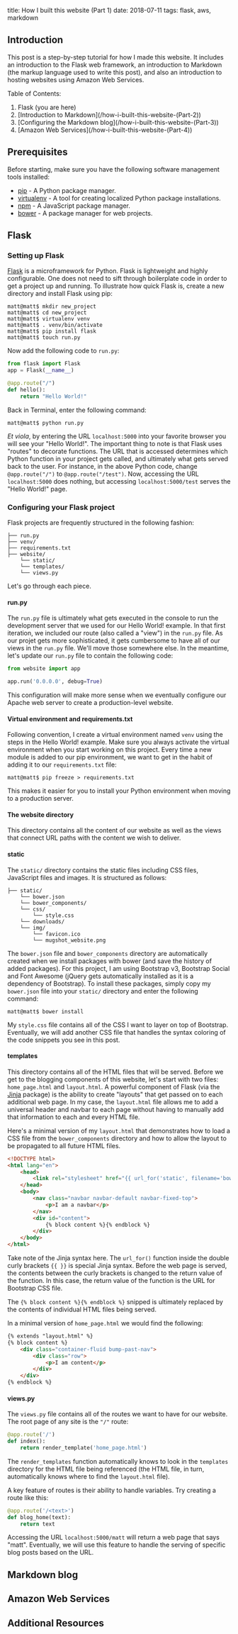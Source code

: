 title: How I built this website (Part 1)
date: 2018-07-11
tags: flask, aws, markdown

## Introduction

This post is a step-by-step tutorial for how I made this website. It includes an introduction to the Flask web framework, an introduction to Markdown (the markup language used to write this post), and also an introduction to hosting websites using Amazon Web Services.

Table of Contents:
1. Flask (you are here)
2. [Introduction to Markdown](/how-i-built-this-website-(Part-2\))
3. [Configuring the Markdown blog](/how-i-built-this-website-(Part-3\))
4. [Amazon Web Services](/how-i-built-this-website-(Part-4\))

## Prerequisites

Before starting, make sure you have the following software management tools installed:
- [pip](https://docs.python.org/2.7/installing/) - A Python package manager.
- [virtualenv](https://realpython.com/python-virtual-environments-a-primer/) - A tool for creating localized Python package installations.
- [npm](https://www.npmjs.com/get-npm) - A JavaScript package manager.
- [bower](https://bower.io/) - A package manager for web projects.

## Flask

### Setting up Flask

[Flask](http://flask.pocoo.org/) is a microframework for Python. Flask is lightweight and highly configurable. One does not need to sift through boilerplate code in order to get a project up and running. To illustrate how quick Flask is, create a new directory and install Flask using pip:

```posh
matt@matt$ mkdir new_project
matt@matt$ cd new_project
matt@matt$ virtualenv venv
matt@matt$ . venv/bin/activate
matt@matt$ pip install flask
matt@matt$ touch run.py
```

Now add the following code to `run.py`:

```python
from flask import Flask
app = Flask(__name__)

@app.route("/")
def hello():
    return "Hello World!"
```

Back in Terminal, enter the following command:

```posh
matt@matt$ python run.py
```

*Et viola*, by entering the URL `localhost:5000` into your favorite browser you will see your "Hello World!". The important thing to note is that Flask uses "routes" to decorate functions. The URL that is accessed determines which Python function in your project gets called, and ultimately what gets served back to the user. For instance, in the above Python code, change `@app.route("/")` to `@app.route("/test")`. Now, accessing the URL `localhost:5000` does nothing, but accessing `localhost:5000/test` serves the "Hello World!" page.

### Configuring your Flask project

Flask projects are frequently structured in the following fashion:

```
├── run.py
├── venv/
├── requirements.txt
├── website/
	└── static/
	└── templates/
	└── views.py
```

Let's go through each piece.

#### run.py

The `run.py` file is ultimately what gets executed in the console to run the development server that we used for our Hello World! example. In that first iteration, we included our route (also called a "view") in the `run.py` file. As our projet gets more sophisticated, it gets cumbersome to have all of our views in the `run.py` file. We'll move those somewhere else. In the meantime, let's update our `run.py` file to contain the following code:

```python
from website import app

app.run('0.0.0.0', debug=True)
```

This configuration will make more sense when we eventually configure our Apache web server to create a production-level website.

#### Virtual environment and requirements.txt

Following convention, I create a virtual environment named `venv` using the steps in the Hello World! example. Make sure you always activate the virtual environment when you start working on this project. Every time a new module is added to our pip environment, we want to get in the habit of adding it to our `requirements.txt` file:

```posh 
matt@matt$ pip freeze > requirements.txt
```

This makes it easier for you to install your Python environment when moving to a production server.

#### The website directory

This directory contains all the content of our website as well as the views that connect URL paths with the content we wish to deliver.

#### static

The `static/` directory contains the static files including CSS files, JavaScript files and images. It is structured as follows:

```
├── static/
	└── bower.json
	└── bower_components/
	└── css/
		└── style.css
	└── downloads/
	└── img/
		└── favicon.ico
		└── mugshot_website.png
```

The `bower.json` file and `bower_components` directory are automatically created when we install packages with bower (and save the history of added packages). For this project, I am using Bootstrap v3, Bootstrap Social and Font Awesome (jQuery gets automatically installed as it is a dependency of Bootstrap). To install these packages, simply copy my `bower.json` file into your `static/` directory and enter the following command:

```posh 
matt@matt$ bower install
```

My `style.css` file contains all of the CSS I want to layer on top of Bootstrap. Eventually, we will add another CSS file that handles the syntax coloring of the code snippets you see in this post.

#### templates

This directory contains all of the HTML files that will be served. Before we get to the blogging components of this website, let's start with two files: `home_page.html` and `layout.html`. A powerful component of Flask (via the [Jinja](http://jinja.pocoo.org/) package) is the ability to create "layouts" that get passed on to each additional web page. In my case, the `layout.html` file allows me to add a universal header and navbar to each page without having to manually add that information to each and every HTML file.

Here's a minimal version of my `layout.html` that demonstrates how to load a CSS file from the `bower_components` directory and how to allow the layout to be propagated to all future HTML files.

```html
<!DOCTYPE html>
<html lang="en">
    <head>
    	<link rel="stylesheet" href="{{ url_for('static', filename='bower_components/bootstrap/dist/css/bootstrap.css') }}" />
    </head>
    <body>
    	<nav class="navbar navbar-default navbar-fixed-top">
    		<p>I am a navbar</p>
    	</nav>
        <div id="content">
            {% block content %}{% endblock %}
        </div>
    </body>
</html>
```

Take note of the Jinja syntax here. The `url_for()` function inside the double curly brackets `{{ }}` is special Jinja syntax. Before the web page is served, the contents between the curly brackets is changed to the return value of the function. In this case, the return value of the function is the URL for Bootstrap CSS file. 

The `{% block content %}{% endblock %}` snipped is ultimately replaced by the contents of individual HTML files being served.

In a minimal version of `home_page.html` we would find the following:

```html
{% extends "layout.html" %}
{% block content %}
	<div class="container-fluid bump-past-nav">
    	<div class="row">
    		<p>I am content</p>
    	</div>
    </div>
{% endblock %}
```

#### views.py

The `views.py` file contains all of the routes we want to have for our website. The root page of any site is the `"/"` route:

```python
@app.route('/')
def index():
    return render_template('home_page.html')
```

The `render_templates` function automatically knows to look in the `templates` directory for the HTML file being referenced (the HTML file, in turn, automatically knows where to find the `layout.html` file).

A key feature of routes is their ability to handle variables. Try creating a route like this:

```python
@app.route('/<text>')
def blog_home(text):
	return text
```

Accessing the URL `localhost:5000/matt` will return a web page that says "matt". Eventually, we will use this feature to handle the serving of specific blog posts based on the URL.


## Markdown blog


## Amazon Web Services 


## Additional Resources






